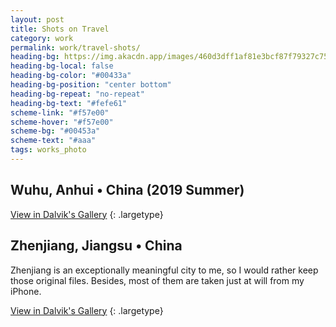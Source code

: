```yaml
---
layout: post
title: Shots on Travel
category: work
permalink: work/travel-shots/
heading-bg: https://img.akacdn.app/images/460d3dff1af81e3bcf87f79327c75479.jpg
heading-bg-local: false
heading-bg-color: "#00433a"
heading-bg-position: "center bottom"
heading-bg-repeat: "no-repeat"
heading-bg-text: "#fefe61"
scheme-link: "#f57e00"
scheme-hover: "#f57e00"
scheme-bg: "#00453a"
scheme-text: "#aaa"
tags: works_photo
---
```


## Wuhu, Anhui • China (2019 Summer)
[View in Dalvik's Gallery](https://img.ifengge.cn/album/gJg)
{: .largetype}

## Zhenjiang, Jiangsu • China 
Zhenjiang is an exceptionally meaningful city to me, so I would rather keep those original files. Besides, most of them are taken just at will from my iPhone.  

[View in Dalvik's Gallery](https://img.ifengge.cn/album/7da)
{: .largetype}
